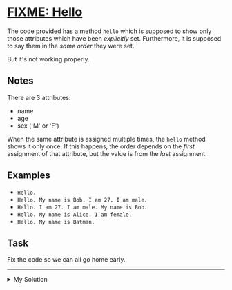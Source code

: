 # [FIXME: Hello](https://www.codewars.com/kata/5b0a80ce84a30f4762000069)

The code provided has a method `hello` which is supposed to show only those attributes which have been _explicitly_ set. Furthermore, it is supposed to say them in the _same order_ they were set.

But it's not working properly.

## Notes

There are 3 attributes:

- name
- age
- sex ('M' or 'F')

When the same attribute is assigned multiple times, the `hello` method shows it only once. If this happens, the order depends on the _first_ assignment of that attribute, but the value is from the _last_ assignment.

## Examples

- `Hello.`
- `Hello. My name is Bob. I am 27. I am male.`
- `Hello. I am 27. I am male. My name is Bob.`
- `Hello. My name is Alice. I am female.`
- `Hello. My name is Batman.`

## Task

Fix the code so we can all go home early.

---

<details><summary>My Solution</summary>

```js
class Dinglemouse {
  constructor() {
    // Initialize an array to store attributes
    this.attributes = []
  }

  // Method to set the age attribute
  setAge(age) {
    // Set the age attribute
    this.age = age
    // Add 'age' to the list of attributes
    this.attributes.push('age')
    // Return the current object to allow method chaining
    return this
  }

  // Method to set the sex attribute
  setSex(sex) {
    this.sex = sex
    // Add 'sex' to the list of attributes
    this.attributes.push('sex')
    // Return the current object to allow method chaining
    return this
  }

  // Method to set the name attribute
  setName(name) {
    // Set the name attribute
    this.name = name
    // Add 'name' to the list of attributes
    this.attributes.push('name')
    // Return the current object to allow method chaining
    return this
  }

  // Method to generate a greeting message
  hello() {
    // Get unique attributes
    const uniqueAttributes = [...new Set(this.attributes)]
    // Initialize the message
    let message = 'Hello.'
    // Iterate over unique attributes
    uniqueAttributes.forEach(attr => {
      // Add attribute-specific message to the greeting message
      if (attr === 'age') message += ` I am ${this.age}.`
      else if (attr === 'name') message += ` My name is ${this.name}.`
      else if (attr === 'sex') message += ` I am ${this.sex === 'M' ? 'male' : 'female'}.`
    })

    // Return the final greeting message
    return message
  }
}
```

</details>
